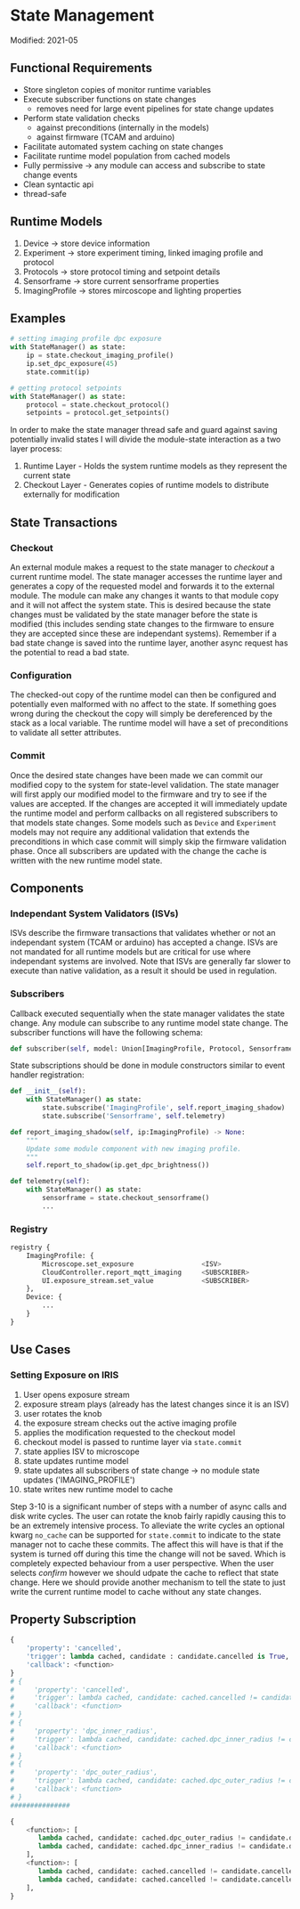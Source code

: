 # State Management
Modified: 2021-05

## Functional Requirements
 - Store singleton copies of monitor runtime variables
 - Execute subscriber functions on state changes
   - removes need for large event pipelines for state change updates
 - Perform state validation checks
   - against preconditions (internally in the models)
   - against firmware (TCAM and arduino)
 - Facilitate automated system caching on state changes
 - Facilitate runtime model population from cached models
 - Fully permissive -> any module can access and subscribe to state change events
 - Clean syntactic api
 - thread-safe

## Runtime Models
1. Device -> store device information
2. Experiment -> store experiment timing, linked imaging profile and protocol
3. Protocols -> store protocol timing and setpoint details
4. Sensorframe -> store current sensorframe properties
5. ImagingProfile -> stores mircoscope and lighting properties

## Examples
```py
# setting imaging profile dpc exposure
with StateManager() as state:
    ip = state.checkout_imaging_profile()
    ip.set_dpc_exposure(45)
    state.commit(ip)
```
```py
# getting protocol setpoints 
with StateManager() as state:
    protocol = state.checkout_protocol()
    setpoints = protocol.get_setpoints()
```

In order to make the state manager thread  safe and guard against saving potentially invalid states I will divide the module-state interaction as a two layer process:
1. Runtime Layer - Holds the system runtime models as they represent the current state
2. Checkout Layer - Generates copies of runtime models to distribute externally for modification

## State Transactions
### Checkout
An external module makes a request to the state manager to *checkout* a current runtime model. The state manager accesses the runtime layer and generates a copy of the requested model and forwards it to the external module. The module can make any changes it wants to that module copy and it will not affect the system state. This is desired because the state changes must be validated by the state manager before the state is modified (this includes sending state changes to the firmware to ensure they are accepted since these are independant systems). Remember if a bad state change is saved into the runtime layer, another async request has the potential to read a bad state.
### Configuration
The checked-out copy of the runtime model can then be configured and potentially even malformed with no affect to the state. If something goes wrong during the checkout the copy will simply be dereferenced by the stack as a local variable. The runtime model will have a set of preconditions to validate all setter attributes.
### Commit
Once the desired state changes have been made we can commit our modified copy to the system for state-level validation. The state manager will first apply our modified model to the firmware and try to see if the values are accepted. If the changes are accepted it will immediately update the runtime model and perform callbacks on all registered subscribers to that models state changes. Some models such as `Device` and `Experiment` models may not require any additional validation that extends the preconditions in which case commit will simply skip the firmware validation phase. Once all subscribers are updated with the change the cache is written with the new runtime model state.

## Components
### Independant System Validators (ISVs) 
ISVs describe the firmware transactions that validates whether or not an independant system (TCAM or arduino) has accepted a change. ISVs are not mandated for all runtime models but are critical for use where independant systems are involved. Note that ISVs are generally far slower to execute than native validation, as a result it should be used in regulation.

### Subscribers
Callback executed sequentially when the state manager validates the state change. Any module can subscribe to any runtime model state change. The subscriber functions will have the following schema:
```py
def subscriber(self, model: Union[ImagingProfile, Protocol, Sensorframe, Experiment, Device]) -> None:
```

State subscriptions should be done in module constructors similar to event handler registration:
```py
def __init__(self):
    with StateManager() as state:
        state.subscribe('ImagingProfile', self.report_imaging_shadow)
        state.subscribe('Sensorframe', self.telemetry)

def report_imaging_shadow(self, ip:ImagingProfile) -> None:
    """
    Update some module component with new imaging profile.
    """
    self.report_to_shadow(ip.get_dpc_brightness())

def telemetry(self):
    with StateManager() as state:
        sensorframe = state.checkout_sensorframe()
        ...

```
### Registry
```py
registry {
    ImagingProfile: {
        Microscope.set_exposure                 <ISV>
        CloudController.report_mqtt_imaging     <SUBSCRIBER>
        UI.exposure_stream.set_value            <SUBSCRIBER>
    },
    Device: {
        ...
    }
}
```
## Use Cases
### Setting Exposure on IRIS
1. User opens exposure stream
2. exposure stream plays (already has the latest changes since it is an ISV)
3. user rotates the knob
4. the exposure stream checks out the active imaging profile
5. applies the modification requested to the checkout model
6. checkout model is passed to runtime layer via `state.commit`
7. state applies ISV to microscope
8. state updates runtime model
9. state updates all subscribers of state change -> no module state updates ('IMAGING_PROFILE')
10. state writes new runtime model to cache

Step 3-10 is a significant number of steps with a number of async calls and disk write cycles. The user can rotate the knob fairly rapidly causing this to be an extremely intensive process. To alleviate the write cycles an optional kwarg `no_cache` can be supported for `state.commit` to indicate to the state manager not to cache these commits. The affect this will have is that if the system is turned off during this time the change will not be saved. Which is completely expected behaviour from a user perspective. When the user selects *confirm* however we should udpate the cache to reflect that state change. Here we should provide another mechanism to tell the state to just write the current runtime model to cache without any state changes.


## Property Subscription

```py
{
    'property': 'cancelled',
    'trigger': lambda cached, candidate : candidate.cancelled is True,
    'callback': <function>
}
# {
#     'property': 'cancelled',
#     'trigger': lambda cached, candidate: cached.cancelled != candidate.cancelled,
#     'callback': <function>
# }
# {
#     'property': 'dpc_inner_radius',
#     'trigger': lambda cached, candidate: cached.dpc_inner_radius != candidate.dpc_inner_radius,
#     'callback': <function>
# }
# {
#     'property': 'dpc_outer_radius',
#     'trigger': lambda cached, candidate: cached.dpc_outer_radius != candidate.dpc_outer_radius,
#     'callback': <function>
# }
###############

{
    <function>: [
       lambda cached, candidate: cached.dpc_outer_radius != candidate.dpc_outer_radius,
       lambda cached, candidate: cached.dpc_inner_radius != candidate.dpc_inner_radius, 
    ],
    <function>: [
       lambda cached, candidate: cached.cancelled != candidate.cancelled,
       lambda cached, candidate: cached.cancelled != candidate.cancelled, 
    ], 
}
```